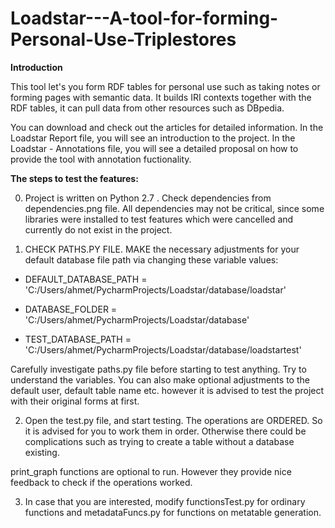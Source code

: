 # Loadstar---A-tool-for-forming-Personal-Use-Triplestores


**Introduction**

This tool let's you form RDF tables for personal use such as taking notes or forming pages with semantic data. It builds IRI contexts together with the RDF tables, it can pull data from other resources such as DBpedia.

You can download and check out the articles for detailed information. 
In the Loadstar Report file, you will see an introduction to the project.
In the Loadstar - Annotations file, you will see a detailed proposal on how to provide the tool with annotation fuctionality.




**The steps to test the features:**

0.  Project is written on Python 2.7 . Check dependencies from dependencies.png file. All dependencies may not be critical, since some libraries were installed to test features which were cancelled and currently do not exist in the project.


1.  CHECK PATHS.PY FILE. MAKE the necessary adjustments for your default database file path via changing these variable values:

*  DEFAULT_DATABASE_PATH = 'C:/Users/ahmet/PycharmProjects/Loadstar/database/loadstar'

*  DATABASE_FOLDER = 'C:/Users/ahmet/PycharmProjects/Loadstar/database'

*  TEST_DATABASE_PATH = 'C:/Users/ahmet/PycharmProjects/Loadstar/database/loadstartest'



Carefully investigate paths.py file before starting to test anything. Try to understand the variables.
You can also make optional adjustments to the default user, default table name etc. however it is advised to test the project with their original forms at first.




2.  Open the test.py file, and start testing. The operations are ORDERED. So it is advised for you to work them in order. Otherwise there could be complications such as trying to create a table without a database existing.

print_graph functions are optional to run. However they provide nice feedback to check if the operations worked.



3.  In case that you are interested, modify functionsTest.py for ordinary functions and metadataFuncs.py for functions on metatable generation.
